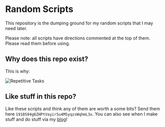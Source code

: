 # Random Scripts

This repository is the dumping ground for my random scripts that I may need
later.

Please note: all scripts have directions commented at the top of them. Please
read them before using.

## Why does this repo exist?

This is why:

![Repetitive Tasks](https://i.destroy.tokyo/Repetitive-Tasks.png)

## Like stuff in this repo?

Like these scripts and think any of them are worth a some bits? Send them here
`1918S94g6ZHPtVayirSu4MSyqzsWqhmL3x`.
You can also see when I make stuff and do stuff via my
[blog](https://zacharydubois.me)!
